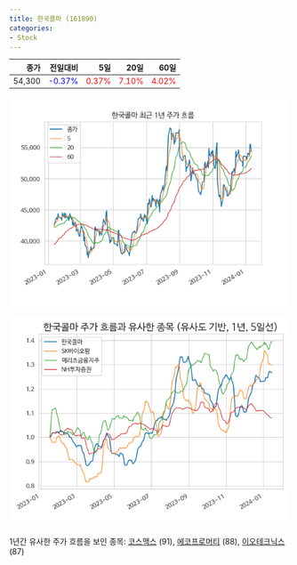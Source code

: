 ```yaml
---
title: 한국콜마 (161890)
categories:
- Stock
---
```


|종가|전일대비|5일|20일|60일|
|---:|-------:|--:|---:|---:|
|54,300|<span style="color: blue">-0.37%</span>|<span style="color: red">0.37%</span>|<span style="color: red">7.10%</span>|<span style="color: red">4.02%</span>|


<!-- more -->

![161890](/assets/images/stock/161890.png)

![161890](/assets/images/stock/161890_sim.png)

1년간 유사한 주가 흐름을 보인 종목:
[코스맥스](/stock/192820/) (91),
[에코프로머티](/stock/450080/) (88),
[이오테크닉스](/stock/039030/) (87)